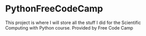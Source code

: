 # PythonFreeCodeCamp
This project is where I will store all the stuff I did for the Scientific Computing with Python course. Provided by Free Code Camp
